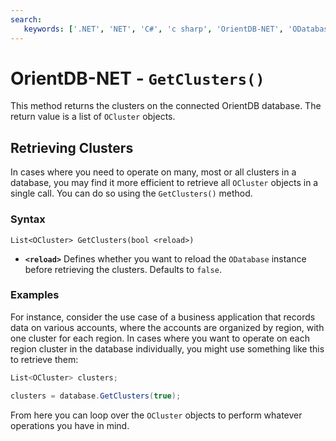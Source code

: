 ```yaml
---
search:
   keywords: ['.NET', 'NET', 'C#', 'c sharp', 'OrientDB-NET', 'ODatabase', 'cluster', 'get cluster', 'GetClusters']
---
```


# OrientDB-NET - `GetClusters()`

This method returns the clusters on the connected OrientDB database.  The return value is a list of `OCluster` objects.

## Retrieving Clusters

In cases where you need to operate on many, most or all clusters in a database, you may find it more efficient to retrieve all `OCluster` objects in a single call.  You can do so using the `GetClusters()` method.

### Syntax

```
List<OCluster> GetClusters(bool <reload>)
```

- **`<reload>`** Defines whether you want to reload the `ODatabase` instance before retrieving the clusters.  Defaults to `false`.


### Examples

For instance, consider the use case of a business application that records data on various accounts, where the accounts are organized by region, with one cluster for each region.  In cases where you want to operate on each region cluster in the database individually, you might use something like this to retrieve them:

```csharp
List<OCluster> clusters;

clusters = database.GetClusters(true);
```

From here you can loop over the `OCluster` objects to perform whatever operations you have in mind.

